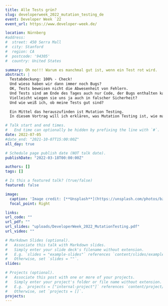 ```yaml
---
title: Alle Tests grün?
slug: developerweek_2022_mutation_testing_de
event: Developer Week `22
event_url: https://www.developer-week.de/

location: Nürnberg
#address:
#  street: 450 Serra Mall
#  city: Stanford
#  region: CA
#  postcode: '94305'
#  country: United States

summary: Oh no!!! Warum es manchmal gut ist, wenn ein Test rot wird.
abstract: |
  Testabdeckung: 100% - Check!  
  Und wieso haben wir dann immer noch Bugs?  
  OK, Tests beweisen nicht die Abwesenheit von Fehlern.  
  Und Tests sind am Ende des Tages auch nur Code, der Bugs enthalten kann.
  Vielleicht wiegen sie uns ja auch in falscher Sicherheit?
  Und wie weiß ich, ob meine Tests gut sind?

  Ein Mittel das herauszufinden ist Mutation Testing.  
  In diesem Vortrag will ich erklären, was Mutation Testing ist, wie man es macht und wobei es uns hilft.

# Talk start and end times.
#   End time can optionally be hidden by prefixing the line with `#`.
date: 2022-07-05
#date_end: "2021-10-07T15:00:00Z"
all_day: true

# Schedule page publish date (NOT talk date).
publishDate: "2022-03-18T00:00:00Z"

authors: []
tags: []

# Is this a featured talk? (true/false)
featured: false

image:
  caption: 'Image credit: [**Unsplash**](https://unsplash.com/photos/bzdhc5b3Bxs)'
  focal_point: Right

links:
url_code: ""
url_pdf: ""
url_slides: "uploads/DeveloperWeek_2022_MutationTesting.pdf"
url_video: ""

# Markdown Slides (optional).
#   Associate this talk with Markdown slides.
#   Simply enter your slide deck's filename without extension.
#   E.g. `slides = "example-slides"` references `content/slides/example-slides.md`.
#   Otherwise, set `slides = ""`.
slides:

# Projects (optional).
#   Associate this post with one or more of your projects.
#   Simply enter your project's folder or file name without extension.
#   E.g. `projects = ["internal-project"]` references `content/project/deep-learning/index.md`.
#   Otherwise, set `projects = []`.
projects:
---
```

